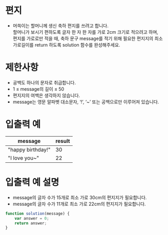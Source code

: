 # 편지
- 머쓱이는 할머니께 생신 축하 편지를 쓰려고 합니다.  
할머니가 보시기 편하도록 글자 한 자 한 자를 가로 2cm 크기로 적으려고 하며,  
편지를 가로로만 적을 때, 축하 문구 message를 적기 위해 필요한 편지지의 최소  
가로길이를 return 하도록 solution 함수를 완성해주세요.



# 제한사항
- 공백도 하나의 문자로 취급합니다.
- 1 ≤ message의 길이 ≤ 50
- 편지지의 여백은 생각하지 않습니다.
- message는 영문 알파벳 대소문자, ‘!’, ‘~’ 또는 공백으로만 이루어져 있습니다.


# 입출력 예
| message | result |
| ------- | ------ |
| "happy birthday!" | 30 |
| "I love you~" | 22 |

# 입출력 예 설명
- message의 글자 수가 15개로 최소 가로 30cm의 편지지가 필요합니다.
- message의 글자 수가 11개로 최소 가로 22cm의 편지지가 필요합니다.

```javascript
function solution(message) {
    var answer = 0;
    return answer;
}
```
